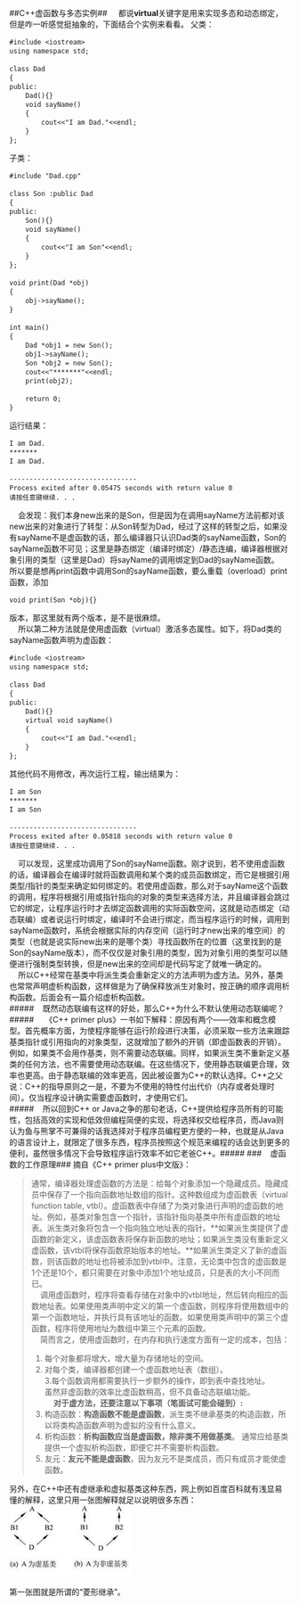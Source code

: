 ##C++虚函数与多态实例##
&nbsp;&nbsp;&nbsp;&nbsp;都说**virtual**关键字是用来实现多态和动态绑定，但是咋一听感觉挺抽象的，下面结合个实例来看看。
父类：  
    
	#include <iostream>
	using namespace std;
	
	class Dad
	{
	public:
		Dad(){}
		void sayName()
		{
			cout<<"I am Dad."<<endl;
		}
	};

子类：
  
    #include "Dad.cpp" 
  
	class Son :public Dad
	{
	public:
		Son(){}
		void sayName()
		{
			cout<<"I am Son"<<endl;
		}
	};
	
	void print(Dad *obj)
	{
		obj->sayName();
	}

	int main()
	{
		Dad *obj1 = new Son();
		obj1->sayName();
		Son *obj2 = new Son();
		cout<<"*******"<<endl;
		print(obj2);
		
		return 0;
	}

运行结果：

	I am Dad.
	*******
	I am Dad.

	--------------------------------
	Process exited after 0.05475 seconds with return value 0
	请按任意键继续. . .

&nbsp;&nbsp;&nbsp;&nbsp;会发现：我们本身new出来的是Son，但是因为在调用sayName方法前都对该new出来的对象进行了转型：从Son转型为Dad，经过了这样的转型之后，如果没有sayName不是虚函数的话，那么编译器只认识Dad类的sayName函数，Son的sayName函数不可见；这里是静态绑定（编译时绑定）/静态连编，编译器根据对象引用的类型（这里是Dad）将sayName的调用绑定到Dad的sayName函数。  
所以要是想再print函数中调用Son的sayName函数，要么重载（overload）print函数，添加

	void print(Son *obj){}
版本，那这里就有两个版本，是不是很麻烦。  
&nbsp;&nbsp;&nbsp;&nbsp;所以第二种方法就是使用虚函数（virtual）激活多态属性。如下，将Dad类的sayName函数声明为虚函数：  

	#include <iostream>
	using namespace std;
	
	class Dad
	{
	public:
		Dad(){}
		virtual void sayName()
		{
			cout<<"I am Dad."<<endl;
		}
	};

其他代码不用修改，再次运行工程，输出结果为：  
	
	I am Son
	*******
	I am Son
	
	--------------------------------
	Process exited after 0.05818 seconds with return value 0
	请按任意键继续. . .

&nbsp;&nbsp;&nbsp;&nbsp;可以发现，这里成功调用了Son的sayName函数。刚才说到，若不使用虚函数的话，编译器会在编译时就将函数调用和某个类的成员函数绑定，而它是根据引用类型/指针的类型来确定如何绑定的。若使用虚函数，那么对于sayName这个函数的调用，程序将根据引用或指针指向的对象的类型来选择方法，并且编译器会跳过它的绑定，让程序运行时才去绑定函数调用的实际函数空间，这就是动态绑定（动态联编）或者说运行时绑定，编译时不会进行绑定，而当程序运行的时候，调用到sayName函数时，系统会根据实际的内存空间（运行时才new出来的堆空间）的类型（也就是说实际new出来的是哪个类）寻找函数所在的位置（这里找到的是Son的sayName版本），而不仅仅是对象引用的类型，因为对象引用的类型可以随便进行强制类型转换，但是new出来的空间却是代码写定了就唯一确定的。  
&nbsp;&nbsp;&nbsp;&nbsp;所以C++经常在基类中将派生类会重新定义的方法声明为虚方法。另外，基类也常常声明虚析构函数，这样做是为了确保释放派生对象时，按正确的顺序调用析构函数。后面会有一篇介绍虚析构函数。  
#####&nbsp;&nbsp;&nbsp;&nbsp;既然动态联编有这样的好处，那么C++为什么不默认使用动态联编呢？  #####
&nbsp;&nbsp;&nbsp;&nbsp;《C++ primer plus》一书如下解释：原因有两个——效率和概念模型。首先概率方面，为使程序能够在运行阶段进行决策，必须采取一些方法来跟踪基类指针或引用指向的对象类型，这就增加了额外的开销（即虚函数表的开销）。例如，如果类不会用作基类，则不需要动态联编。同样，如果派生类不重新定义基类的任何方法，也不需要使用动态联编。在这些情况下，使用静态联编更合理，效率也更高。由于静态联编的效率更高，因此被设置为C++的默认选择。C++之父说：C++的指导原则之一是，不要为不使用的特性付出代价（内存或者处理时间）。仅当程序设计确实需要虚函数时，才使用它们。  
#####&nbsp;&nbsp;&nbsp;&nbsp;所以回到C++ or Java之争的那句老话，C++提供给程序员所有的可能性，包括高效的实现和低效但编程简便的实现，将选择权交给程序员，而Java则认为鱼与熊掌不可兼得的话我选择对于程序员编程更方便的一种，也就是从Java的语言设计上，就限定了很多东西，程序员按照这个规范来编程的话会达到更多的便利，虽然很多情况下会导致程序运行效率不如它老爸C++。#####
###&nbsp;&nbsp;&nbsp;&nbsp;虚函数的工作原理###
摘自《C++ primer plus中文版》：  

> 通常，编译器处理虚函数的方法是：给每个对象添加一个隐藏成员。隐藏成员中保存了一个指向函数地址数组的指针。这种数组成为虚函数表（virtual function table, vtbl）。虚函数表中存储了为类对象进行声明的虚函数的地址。例如，基类对象包含一个指针，该指针指向基类中所有虚函数的地址表。派生类对象将包含一个指向独立地址表的指针。**如果派生类提供了虚函数的新定义，该虚函数表将保存新函数的地址；如果派生类没有重新定义虚函数，该vtbl将保存函数原始版本的地址。**如果派生类定义了新的虚函数，则该函数的地址也将被添加到vtbl中。注意，无论类中包含的虚函数是1个还是10个，都只需要在对象中添加1个地址成员，只是表的大小不同而已。  
> &nbsp;&nbsp;&nbsp;&nbsp;调用虚函数时，程序将查看存储在对象中的vtbl地址，然后转向相应的函数地址表。如果使用类声明中定义的第一个虚函数，则程序将使用数组中的第一个函数地址，并执行具有该地址的函数。如果使用类声明中的第三个虚函数，程序将使用地址为数组中第三个元素的函数。  
> &nbsp;&nbsp;&nbsp;&nbsp;简而言之，使用虚函数时，在内存和执行速度方面有一定的成本，包括：  
> 1. 每个对象都将增大，增大量为存储地址的空间。  
> 2. 对每个类，编译器都创建一个虚函数地址表（数组）。  
> 3.每个函数调用都需要执行一步额外的操作，即到表中查找地址。  
> 虽然非虚函数的效率比虚函数稍高，但不具备动态联编功能。  
> &nbsp;&nbsp;&nbsp;&nbsp;**对于虚方法，还要注意以下事项（笔面试可能会碰到）:**  
> 1. 构造函数：**构造函数不能是虚函数**，派生类不继承基类的构造函数，所以将类构造函数声明为虚拟的没有什么意义。  
> 2. 析构函数：**析构函数应当是虚函数，除非类不用做基类**。 通常应给基类提供一个虚拟析构函数，即便它并不需要析构函数。   
> 3. 友元：**友元不能是虚函数**，因为友元不是类成员，而只有成员才能使虚函数。  


另外，在C++中还有虚继承和虚拟基类这种东西，网上例如百度百科就有浅显易懂的解释，这里只用一张图解释就足以说明很多东西：  
![](https://github.com/Victor-Lv/Study/blob/master/CPlusPlus/image/virtual_inherit.jpg)

第一张图就是所谓的“菱形继承”。